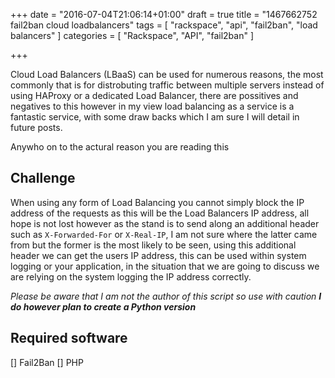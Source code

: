 +++
date = "2016-07-04T21:06:14+01:00"
draft = true
title = "1467662752 fail2ban cloud loadbalancers"
tags = [ "rackspace", "api", "fail2ban", "load balancers" ]
categories = [
  "Rackspace",
  "API",
  "fail2ban"
]

+++

Cloud Load Balancers (LBaaS) can be used for numerous reasons, the most commonly that is for distrobuting traffic between multiple servers instead of using HAProxy or a dedicated Load Balancer, there are possitives and negatives to this however in my view load balancing as a service is a fantastic service, with some draw backs which I am sure I will detail in future posts.

Anywho on to the actural reason you are reading this

## Challenge

When using any form of Load Balancing you cannot simply block the IP address of the requests as this will be the Load Balancers IP address, all hope is not lost however as the stand is to send along an additional header such as `X-Forwarded-For` or `X-Real-IP`, I am not sure where the latter came from but the former is the most likely to be seen, using this additional header we can get the users IP address, this can be used within system logging or your application, in the situation that we are going to discuss we are relying on the system logging the IP address correctly.

_Please be aware that I am not the author of this script so use with caution **I do however plan to create a Python version**_

## Required software

[] Fail2Ban
[] PHP


```bash
